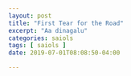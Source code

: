 ```yaml
---
layout: post
title: "First Tear for the Road"
excerpt: "Aa dinagalu"
categories: saiols
tags: [ saiols ]
date: 2019-07-01T08:08:50-04:00

---
```

